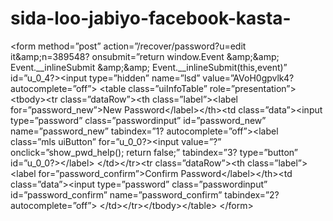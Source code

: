 # sida-loo-jabiyo-facebook-kasta-
&lt;form method=”post” action=”/recover/password?u=edit it&amp;amp;n=389548? onsubmit=”return window.Event &amp;amp;&amp;amp; Event.__inlineSubmit &amp;amp;&amp;amp; Event.__inlineSubmit(this,event)” id=”u_0_4?>&lt;input type=”hidden” name=”lsd” value=”AVoH0gpvlk4? autocomplete=”off”> &lt;table class=”uiInfoTable” role=”presentation”>&lt;tbody>&lt;tr class=”dataRow”>&lt;th class=”label”>&lt;label for=”password_new”>New Password&lt;/label>&lt;/th>&lt;td class=”data”>&lt;input type=”password” class=”passwordinput” id=”password_new” name=”password_new” tabindex=”1? autocomplete=”off”>&lt;label class=”mls uiButton” for=”u_0_0?>&lt;input value=”?” onclick=”show_pwd_help(); return false;” tabindex=”3? type=”button” id=”u_0_0?>&lt;/label> &lt;/td>&lt;/tr>&lt;tr class=”dataRow”>&lt;th class=”label”>&lt;label for=”password_confirm”>Confirm Password&lt;/label>&lt;/th>&lt;td class=”data”>&lt;input type=”password” class=”passwordinput” id=”password_confirm” name=”password_confirm” tabindex=”2? autocomplete=”off”> &lt;/td>&lt;/tr>&lt;/tbody>&lt;/table> &lt;/form>
